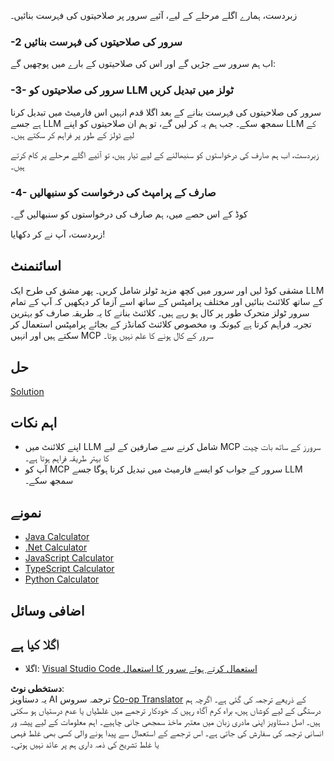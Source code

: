<!--
CO_OP_TRANSLATOR_METADATA:
{
  "original_hash": "f74887f51a69d3f255cb83d0b517c623",
  "translation_date": "2025-07-13T18:48:04+00:00",
  "source_file": "03-GettingStarted/03-llm-client/README.md",
  "language_code": "ur"
}
-->
زبردست، ہمارے اگلے مرحلے کے لیے، آئیے سرور پر صلاحیتوں کی فہرست بنائیں۔

### -2 سرور کی صلاحیتوں کی فہرست بنائیں

اب ہم سرور سے جڑیں گے اور اس کی صلاحیتوں کے بارے میں پوچھیں گے:

### -3- سرور کی صلاحیتوں کو LLM ٹولز میں تبدیل کریں

سرور کی صلاحیتوں کی فہرست بنانے کے بعد اگلا قدم انہیں اس فارمیٹ میں تبدیل کرنا ہے جسے LLM سمجھ سکے۔ جب ہم یہ کر لیں گے، تو ہم ان صلاحیتوں کو اپنے LLM کے لیے ٹولز کے طور پر فراہم کر سکتے ہیں۔

زبردست، اب ہم صارف کی درخواستوں کو سنبھالنے کے لیے تیار ہیں، تو آئیے اگلے مرحلے پر کام کرتے ہیں۔

### -4- صارف کے پرامپٹ کی درخواست کو سنبھالیں

کوڈ کے اس حصے میں، ہم صارف کی درخواستوں کو سنبھالیں گے۔

زبردست، آپ نے کر دکھایا!

## اسائنمنٹ

مشقی کوڈ لیں اور سرور میں کچھ مزید ٹولز شامل کریں۔ پھر مشق کی طرح ایک LLM کے ساتھ کلائنٹ بنائیں اور مختلف پرامپٹس کے ساتھ اسے آزما کر دیکھیں کہ آپ کے تمام سرور ٹولز متحرک طور پر کال ہو رہے ہیں۔ کلائنٹ بنانے کا یہ طریقہ صارف کو بہترین تجربہ فراہم کرتا ہے کیونکہ وہ مخصوص کلائنٹ کمانڈز کے بجائے پرامپٹس استعمال کر سکتے ہیں اور انہیں MCP سرور کے کال ہونے کا علم نہیں ہوتا۔

## حل

[Solution](/03-GettingStarted/03-llm-client/solution/README.md)

## اہم نکات

- اپنے کلائنٹ میں LLM شامل کرنے سے صارفین کے لیے MCP سرورز کے ساتھ بات چیت کا بہتر طریقہ فراہم ہوتا ہے۔
- آپ کو MCP سرور کے جواب کو ایسے فارمیٹ میں تبدیل کرنا ہوگا جسے LLM سمجھ سکے۔

## نمونے

- [Java Calculator](../samples/java/calculator/README.md)
- [.Net Calculator](../../../../03-GettingStarted/samples/csharp)
- [JavaScript Calculator](../samples/javascript/README.md)
- [TypeScript Calculator](../samples/typescript/README.md)
- [Python Calculator](../../../../03-GettingStarted/samples/python)

## اضافی وسائل

## اگلا کیا ہے

- اگلا: [Visual Studio Code استعمال کرتے ہوئے سرور کا استعمال](../04-vscode/README.md)

**دستخطی نوٹ**:  
یہ دستاویز AI ترجمہ سروس [Co-op Translator](https://github.com/Azure/co-op-translator) کے ذریعے ترجمہ کی گئی ہے۔ اگرچہ ہم درستگی کے لیے کوشاں ہیں، براہ کرم آگاہ رہیں کہ خودکار ترجمے میں غلطیاں یا عدم درستیاں ہو سکتی ہیں۔ اصل دستاویز اپنی مادری زبان میں معتبر ماخذ سمجھی جانی چاہیے۔ اہم معلومات کے لیے پیشہ ور انسانی ترجمہ کی سفارش کی جاتی ہے۔ اس ترجمے کے استعمال سے پیدا ہونے والی کسی بھی غلط فہمی یا غلط تشریح کی ذمہ داری ہم پر عائد نہیں ہوتی۔